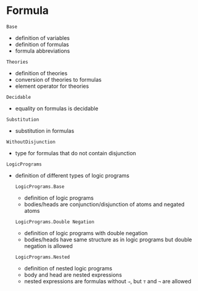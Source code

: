 # Formula

`Base`
- definition of variables
- definition of formulas
- formula abbreviations

`Theories`
- definition of theories
- conversion of theories to formulas
- element operator for theories

`Decidable`
- equality on formulas is decidable

`Substitution`
- substitution in formulas

`WithoutDisjunction`
- type for formulas that do not contain disjunction

`LogicPrograms`
- definition of different types of logic programs

    `LogicPrograms.Base`
    - definition of logic programs
    - bodies/heads are conjunction/disjunction of atoms and negated atoms

    `LogicPrograms.Double Negation`
    - definition of logic programs with double negation 
    - bodies/heads have same structure as in logic programs but double negation is allowed
    
    `LogicPrograms.Nested`
    - definition of nested logic programs
    - body and head are nested expressions
    - nested expressions are formulas without `⇒`, but `⊤` and `¬` are allowed
